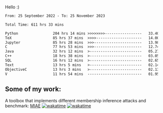 Hello :)


<!--START_SECTION:waka-->

```txt
From: 25 September 2022 - To: 25 November 2023

Total Time: 611 hrs 33 mins

Python                204 hrs 14 mins >>>>>>>>-----------------   33.40 %
TeX                   85 hrs 37 mins  >>>>---------------------   14.00 %
Jupyter               85 hrs 28 mins  >>>----------------------   13.98 %
C                     77 hrs 53 mins  >>>----------------------   12.74 %
Java                  32 hrs 12 mins  >------------------------   05.27 %
C++                   18 hrs 38 mins  >------------------------   03.05 %
SQL                   16 hrs 12 mins  >------------------------   02.65 %
Text                  13 hrs 5 mins   >------------------------   02.14 %
ObjectiveC            13 hrs 3 mins   >------------------------   02.13 %
V                     11 hrs 54 mins  -------------------------   01.95 %
```

<!--END_SECTION:waka-->

## Some of my work: 

A toolbox that implements different membership inference attacks and benchmark: [MIAE](https://github.com/RPI-DSPlab) [![wakatime](https://wakatime.com/badge/user/18ac89f5-baf8-49e6-a5ee-d9272435ce3a/project/3e6541fd-578f-4d9d-9080-f2a42b2d10e1.svg)](https://wakatime.com/badge/user/18ac89f5-baf8-49e6-a5ee-d9272435ce3a/project/3e6541fd-578f-4d9d-9080-f2a42b2d10e1) [![wakatime](https://wakatime.com/badge/user/18ac89f5-baf8-49e6-a5ee-d9272435ce3a/project/5d5826e9-c6d6-4d86-8b00-0d1608c5f167.svg)](https://wakatime.com/badge/user/18ac89f5-baf8-49e6-a5ee-d9272435ce3a/project/5d5826e9-c6d6-4d86-8b00-0d1608c5f167)
